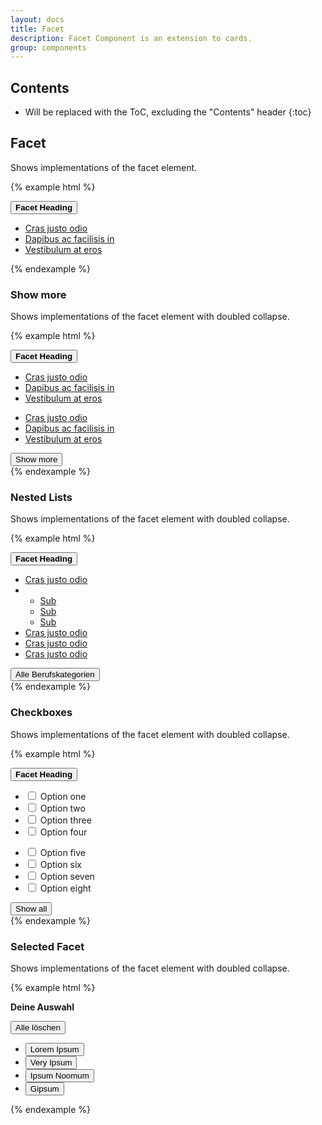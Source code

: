 ```yaml
---
layout: docs
title: Facet
description: Facet Component is an extension to cards.
group: components
---
```


## Contents

* Will be replaced with the ToC, excluding the "Contents" header
{:toc}

## Facet
Shows implementations of the facet element.

{% example html %}
<section class="facet">
  <div class="facet-header">
    <button type="button" class="btn btn-link facet-toggle" data-toggle="collapse" href="#facetDefaultExample" aria-expanded="false" aria-controls="collapseExample">
      <strong class="facet-title">Facet Heading</strong>
    </button>
  </div>
  <div class="facet-body collapse" id="facetDefaultExample">
    <ul class="facet-group">
      <li class="facet-group-item">
        <a href="#" class="facet-group-link">Cras justo odio</a>
      </li>
      <li class="facet-group-item">
        <a href="#" class="facet-group-link">Dapibus ac facilisis in</a>
      </li>
      <li class="facet-group-item">
        <a href="#" class="facet-group-link">Vestibulum at eros</a>
      </li>
    </ul>
  </div>
</section>
{% endexample %}

### Show more
Shows implementations of the facet element with doubled collapse.

{% example html %}
<section class="facet">
  <div class="facet-header">
    <button type="button" class="btn btn-link facet-toggle" data-toggle="collapse" href="#facetSubCollapseExample" aria-expanded="true" aria-controls="collapseExample">
      <strong class="facet-title">Facet Heading</strong>
    </button>
  </div>
  <div class="facet-body collapse show" id="facetSubCollapseExample">
    <ul class="facet-group">
      <li class="facet-group-item">
        <a href="#" class="facet-group-link">Cras justo odio</a>
      </li>
      <li class="facet-group-item">
        <a href="#" class="facet-group-link">Dapibus ac facilisis in</a>
      </li>
      <li class="facet-group-item">
        <a href="#" class="facet-group-link">Vestibulum at eros</a>
      </li>
    </ul>
    <div class="collapse" id="facetSubCollapseItem">
      <ul class="facet-group">
        <li class="facet-group-item">
          <a href="#" class="facet-group-link">Cras justo odio</a>
        </li>
        <li class="facet-group-item">
          <a href="#" class="facet-group-link">Dapibus ac facilisis in</a>
        </li>
        <li class="facet-group-item">
          <a href="#" class="facet-group-link">Vestibulum at eros</a>
        </li>
      </ul>
    </div>
    <button type="button" class="btn btn-link facet-toggle facet-toggle-more" data-toggle="collapse" href="#facetSubCollapseItem" aria-expanded="false" aria-controls="collapseExample">Show more</button>
  </div>
</section>
{% endexample %}

### Nested Lists
Shows implementations of the facet element with doubled collapse.

{% example html %}
<section class="facet">
  <div class="facet-header">
    <button type="button" class="btn btn-link facet-toggle" data-toggle="collapse" href="#facetNestedLists" aria-expanded="true" aria-controls="collapseExample">
      <strong class="facet-title">Facet Heading</strong>
    </button>
  </div>
  <div class="facet-body collapse show" id="facetNestedLists">
    <ul class="facet-group">
      <li class="facet-group-item">
        <a href="#" class="facet-group-link">Cras justo odio</a>
      </li>
      <li class="facet-group-item">
        <ul class="facet-group">
          <li class="facet-group-item">
            <a href="#" class="facet-group-link">Sub</a>
          </li>
          <li class="facet-group-item">
            <a href="#" class="facet-group-link">Sub</a>
          </li>
          <li class="facet-group-item">
            <a href="#" class="facet-group-link">Sub</a>
          </li>
        </ul>
      </li>
      <li class="facet-group-item">
        <a href="#" class="facet-group-link">Cras justo odio</a>
      </li>
      <li class="facet-group-item">
        <a href="#" class="facet-group-link">Cras justo odio</a>
      </li>
      <li class="facet-group-item">
        <a href="#" class="facet-group-link">Cras justo odio</a>
      </li>
    </ul>
    <button type="button" class="btn btn-link facet-toggle facet-toggle-more"><span class="icon-arrow-left"></span> Alle Berufskategorien</button>
  </div>
</section>
{% endexample %}

### Checkboxes
Shows implementations of the facet element with doubled collapse.

{% example html %}
<section class="facet">
  <div class="facet-header">
    <button type="button" class="btn btn-link facet-toggle" data-toggle="collapse" href="#facetCheckboxes" aria-expanded="true" aria-controls="collapseExample">
      <strong class="facet-title">Facet Heading</strong>
    </button>
  </div>
  <div class="facet-body collapse show" id="facetCheckboxes">
    <ul class="facet-group">
      <li class="facet-group-item">
        <label class="form-check-label">
          <input class="form-check-input" type="checkbox" value="">
          Option one
        </label>
      </li>
      <li class="facet-group-item">
        <label class="form-check-label">
          <input class="form-check-input" type="checkbox" value="">
          Option two
        </label>
      </li>
      <li class="facet-group-item">
        <label class="form-check-label">
          <input class="form-check-input" type="checkbox" value="">
          Option three
        </label>
      </li>
      <li class="facet-group-item">
        <label class="form-check-label">
          <input class="form-check-input" type="checkbox" value="">
          Option four
        </label>
      </li>
    </ul>
    <div class="collapse" id="facetChecksCollapseItem">
      <ul class="facet-group">
        <li class="facet-group-item">
          <label class="form-check-label">
            <input class="form-check-input" type="checkbox" value="">
            Option five
          </label>
        </li>
        <li class="facet-group-item">
          <label class="form-check-label">
            <input class="form-check-input" type="checkbox" value="">
            Option six
          </label>
        </li>
        <li class="facet-group-item">
          <label class="form-check-label">
            <input class="form-check-input" type="checkbox" value="">
            Option seven
          </label>
        </li>
        <li class="facet-group-item">
          <label class="form-check-label">
            <input class="form-check-input" type="checkbox" value="">
            Option eight
          </label>
        </li>
      </ul>
    </div>
    <button type="button" class="btn btn-link facet-toggle facet-toggle-more" data-toggle="collapse" href="#facetChecksCollapseItem" aria-expanded="false" aria-controls="collapseExample">Show all</button>
  </div>
</section>
{% endexample %}

### Selected Facet
Shows implementations of the facet element with doubled collapse.

{% example html %}
<section class="facet facet-highlighted">
  <div class="facet-header">
    <p class="facet-title"><strong>Deine Auswahl</strong></p>
    <button type="button" class="btn btn-link btn-sm btn-right">Alle löschen <span class="icon-remove"></span></button>
  </div>
  <div class="facet-body">
    <ul class="facet-group">
      <li class="facet-group-item">
        <div class="facet-selected">
          <button type="button" class="btn btn-primary btn-facet">
            Lorem Ipsum
          </button>
        </div>
      </li>
      <li class="facet-group-item">
        <div class="facet-selected">
          <button type="button" class="btn btn-primary btn-facet">
            Very Ipsum
          </button>
        </div>
      </li>
      <li class="facet-group-item">
        <div class="facet-selected">
          <button type="button" class="btn btn-primary btn-facet">
            Ipsum Noomum
          </button>
        </div>
      </li>
      <li class="facet-group-item">
        <div class="facet-selected">
          <button type="button" class="btn btn-primary btn-facet">
            Gipsum
          </button>
        </div>
      </li>
    </ul>
  </div>
</section>
{% endexample %}